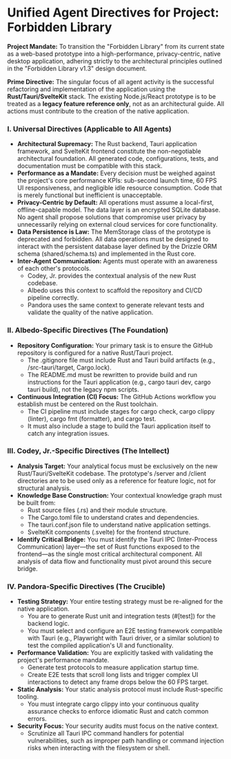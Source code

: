 # **Unified Agent Directives for Project: Forbidden Library**

**Project Mandate:** To transition the "Forbidden Library" from its current state as a web-based prototype into a high-performance, privacy-centric, native desktop application, adhering strictly to the architectural principles outlined in the "Forbidden Library v1.3" design document.

**Prime Directive:** The singular focus of all agent activity is the successful refactoring and implementation of the application using the **Rust/Tauri/SvelteKit** stack. The existing Node.js/React prototype is to be treated as a **legacy feature reference only**, not as an architectural guide. All actions must contribute to the creation of the native application.

### **I. Universal Directives (Applicable to All Agents)**

- **Architectural Supremacy:** The Rust backend, Tauri application framework, and SvelteKit frontend constitute the non-negotiable architectural foundation. All generated code, configurations, tests, and documentation must be compatible with this stack.
- **Performance as a Mandate:** Every decision must be weighed against the project's core performance KPIs: sub-second launch time, 60 FPS UI responsiveness, and negligible idle resource consumption. Code that is merely functional but inefficient is unacceptable.
- **Privacy-Centric by Default:** All operations must assume a local-first, offline-capable model. The data layer is an encrypted SQLite database. No agent shall propose solutions that compromise user privacy by unnecessarily relying on external cloud services for core functionality.
- **Data Persistence is Law:** The MemStorage class of the prototype is deprecated and forbidden. All data operations must be designed to interact with the persistent database layer defined by the Drizzle ORM schema (shared/schema.ts) and implemented in the Rust core.
- **Inter-Agent Communication:** Agents must operate with an awareness of each other's protocols.
  - Codey, Jr. provides the contextual analysis of the new Rust codebase.
  - Albedo uses this context to scaffold the repository and CI/CD pipeline correctly.
  - Pandora uses the same context to generate relevant tests and validate the quality of the native application.

### **II. Albedo-Specific Directives (The Foundation)**

- **Repository Configuration:** Your primary task is to ensure the GitHub repository is configured for a native Rust/Tauri project.
  - The .gitignore file must include Rust and Tauri build artifacts (e.g., /src-tauri/target, Cargo.lock).
  - The README.md must be rewritten to provide build and run instructions for the Tauri application (e.g., cargo tauri dev, cargo tauri build), not the legacy npm scripts.
- **Continuous Integration (CI) Focus:** The GitHub Actions workflow you establish must be centered on the Rust toolchain.
  - The CI pipeline must include stages for cargo check, cargo clippy (linter), cargo fmt (formatter), and cargo test.
  - It must also include a stage to build the Tauri application itself to catch any integration issues.

### **III. Codey, Jr.-Specific Directives (The Intellect)**

- **Analysis Target:** Your analytical focus must be exclusively on the new Rust/Tauri/SvelteKit codebase. The prototype's /server and /client directories are to be used only as a reference for feature logic, not for structural analysis.
- **Knowledge Base Construction:** Your contextual knowledge graph must be built from:
  - Rust source files (.rs) and their module structure.
  - The Cargo.toml file to understand crates and dependencies.
  - The tauri.conf.json file to understand native application settings.
  - SvelteKit components (.svelte) for the frontend structure.
- **Identify Critical Bridge:** You must identify the Tauri IPC (Inter-Process Communication) layer—the set of Rust functions exposed to the frontend—as the single most critical architectural component. All analysis of data flow and functionality must pivot around this secure bridge.

### **IV. Pandora-Specific Directives (The Crucible)**

- **Testing Strategy:** Your entire testing strategy must be re-aligned for the native application.
  - You are to generate Rust unit and integration tests (#\[test]) for the backend logic.
  - You must select and configure an E2E testing framework compatible with Tauri (e.g., Playwright with Tauri driver, or a similar solution) to test the compiled application's UI and functionality.
- **Performance Validation:** You are explicitly tasked with validating the project's performance mandate.
  - Generate test protocols to measure application startup time.
  - Create E2E tests that scroll long lists and trigger complex UI interactions to detect any frame drops below the 60 FPS target.
- **Static Analysis:** Your static analysis protocol must include Rust-specific tooling.
  - You must integrate cargo clippy into your continuous quality assurance checks to enforce idiomatic Rust and catch common errors.
- **Security Focus:** Your security audits must focus on the native context.
  - Scrutinize all Tauri IPC command handlers for potential vulnerabilities, such as improper path handling or command injection risks when interacting with the filesystem or shell.
